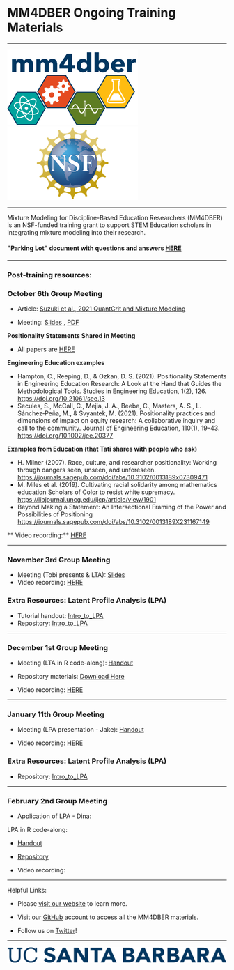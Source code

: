 # MM4DBER Ongoing Training Materials

------------------------------------------------------------------------

<p align="center">

<img src="images/mm4dber_clear.png" width="300"/> <img src="images/NSF-Logo.png" width="300"/>

</p>

------------------------------------------------------------------------

<p align="center">

Mixture Modeling for Discipline-Based Education Researchers (MM4DBER) is an NSF-funded training grant to support STEM Education scholars in integrating mixture modeling into their research.

</p>

#### "Parking Lot" document with questions and answers [HERE](https://docs.google.com/document/d/1z03OZAadBO7o2oAV9QtbCricSdPopCwNOV5lXmqziXY/edit?usp=sharing)

------------------------------------------------------------------------

### Post-training resources:

### October 6th Group Meeting

- Article: [Suzuki et al., 2021 QuantCrit and Mixture Modeling](https://drive.google.com/file/d/1e2PJeio2vxp7tZy_6lQNGQ5yZTVJ2_Ip/view?usp=sharing)

- Meeting: [Slides](https://docs.google.com/presentation/d/1EvZjWNwG1ih6ysGpHPi7m6ZRo_9fjyluOgEYTLS4Q4U/edit?usp=sharing) , [PDF](https://drive.google.com/file/d/1q3fww81cWa4x3wWFUwOv9mDfjIX_qMpt/view?usp=sharing)

**Positionality Statements Shared in Meeting** 


- All papers are [HERE](https://drive.google.com/drive/folders/1WTf_d04IWFFgAE7qbAXc1aLG7ep3WVev?usp=sharing)

**Engineering Education examples**
-  Hampton, C., Reeping, D., & Ozkan, D. S. (2021). Positionality Statements in Engineering Education Research: A Look at the Hand that Guides the Methodological Tools. Studies in Engineering Education, 1(2), 126. https://doi.org/10.21061/see.13 
- Secules, S., McCall, C., Mejia, J. A., Beebe, C., Masters, A. S., L. Sánchez‐Peña, M., & Svyantek, M. (2021). Positionality practices and dimensions of impact on equity research: A collaborative inquiry and call to the community. Journal of Engineering Education, 110(1), 19–43. https://doi.org/10.1002/jee.20377

**Examples from Education (that Tati shares with people who ask)**

- H. Milner (2007). Race, culture, and researcher positionality: Working through dangers seen, unseen, and unforeseen.
https://journals.sagepub.com/doi/abs/10.3102/0013189x07309471
- M. Miles et al. (2019). Cultivating racial solidarity among mathematics education Scholars of Color to resist white supremacy. https://libjournal.uncg.edu/ijcp/article/view/1901
- Beyond Making a Statement: An Intersectional Framing of the Power and Possibilities of Positioning https://journals.sagepub.com/doi/abs/10.3102/0013189X231167149

** Video recording:** [HERE](https://drive.google.com/file/d/18C6HVN9GrqYn6AnEu-rvBYCh1TMXOK_S/view?usp=sharing)


------------------------------------------------------------------------

### November 3rd Group Meeting 

- Meeting (Tobi presents & LTA): [Slides](https://drive.google.com/file/d/1QYdBuFT0gy7cDileShnpOI50tZPdoKp5/view?usp=drive_link)
- Video recording: [HERE](https://drive.google.com/file/d/1wmZ-8z_USdnV-YwXLCrLwzHB-T59EUqP/view?usp=sharing)

### Extra Resources: Latent Profile Analysis (LPA)

- Tutorial handout: [Intro_to_LPA](https://mm4dber.github.io/Intro_to_LPA.html)
- Repository: [Intro_to_LPA](https://github.com/MM4DBER/Intro_to_LPA)

------------------------------------------------------------------------

### December 1st Group Meeting 

- Meeting (LTA in R code-along): [Handout](https://mm4dber.github.io/Intro-to-LTA.html)
- Repository materials: [Download Here](https://github.com/MM4DBER/Intro-to-LTA)

- Video recording: [HERE](https://drive.google.com/file/d/1BNxzfdCw_StCX4PJvr9dTgUf5G2AYDSF/view?usp=sharing)


------------------------------------------------------------------------

### January 11th Group Meeting 

- Meeting (LPA presentation - Jake): [Handout](https://mm4dber.github.io/JW_LPA_1.13.24.pdf)

- Video recording: [HERE](https://drive.google.com/file/d/1QRcI7mjBG87IqcyPtKO_nncUhoxVJj0M/view?usp=sharing)

### Extra Resources: Latent Profile Analysis (LPA)

- Repository: [Intro_to_LPA](https://github.com/MM4DBER/Intro_to_LPA)


------------------------------------------------------------------------


### February 2nd Group Meeting 

- Application of LPA - Dina:

LPA in R code-along:

- [Handout](https://mm4dber.github.io/Intro_to_LPA.html)
- [Repository](https://github.com/MM4DBER/Intro_to_LPA)

- Video recording:



------------------------------------------------------------------------

Helpful Links:

-   Please [visit our website](https://mm4dbers.education.ucsb.edu/) to learn more.

-   Visit our [GitHub](https://github.com/MM4DBER/mm4dber.github.io) account to access all the MM4DBER materials.

-   Follow us on [Twitter](https://twitter.com/mm4dbers)!

------------------------------------------------------------------------

![](images/UCSB_Navy_mark.png)
